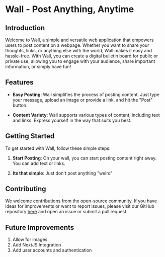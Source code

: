# Wall - Post Anything, Anytime

## Introduction

Welcome to Wall, a simple and versatile web application that empowers users to post content on a webpage. Whether you want to share your thoughts, links, or anything else with the world, Wall makes it easy and hassle-free. With Wall, you can create a digital bulletin board for public or private use, allowing you to engage with your audience, share important information, or simply have fun!

## Features

- **Easy Posting**: Wall simplifies the process of posting content. Just type your message, upload an image or provide a link, and hit the "Post" button.

- **Content Variety**: Wall supports various types of content, including text and links. Express yourself in the way that suits you best.

## Getting Started

To get started with Wall, follow these simple steps:

1. **Start Posting**: On your wall, you can start posting content right away. You can add text or links.

2. **Its that simple**: Just don't post anything "weird"

## Contributing

We welcome contributions from the open-source community. If you have ideas for improvements or want to report issues, please visit our GitHub repository [here](https://github.com/cwangsanata/Wall/tree/main) and open an issue or submit a pull request.

## Future Improvements

1. Allow for images
2. Add NextJS Integration
3. Add user accounts and authentication
